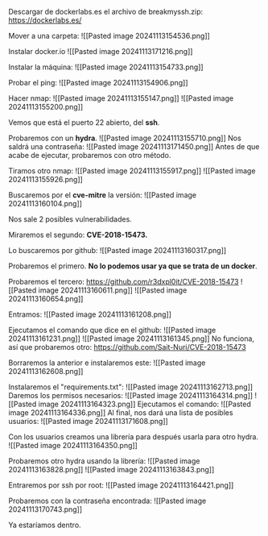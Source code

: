 
Descargar de dockerlabs.es el archivo de breakmyssh.zip: https://dockerlabs.es/

Mover a una carpeta:
![[Pasted image 20241113154536.png]]

Instalar docker.io
![[Pasted image 20241113171216.png]]

Instalar la máquina:
![[Pasted image 20241113154733.png]]

Probar el ping:
![[Pasted image 20241113154906.png]]

Hacer nmap:
![[Pasted image 20241113155147.png]]
![[Pasted image 20241113155200.png]]

Vemos que está el puerto 22 abierto, del **ssh**.

Probaremos con un **hydra**.
![[Pasted image 20241113155710.png]]
Nos saldrá una contraseña:
![[Pasted image 20241113171450.png]]
Antes de que acabe de ejecutar, probaremos con otro método.

Tiramos otro nmap:
![[Pasted image 20241113155917.png]]
![[Pasted image 20241113155926.png]]

Buscaremos por el **cve-mitre** la versión:
![[Pasted image 20241113160104.png]]

Nos sale 2 posibles vulnerabilidades.

Miraremos el segundo: **CVE-2018-15473.**

Lo buscaremos por github:
![[Pasted image 20241113160317.png]]

Probaremos el primero. **No lo podemos usar ya que se trata de un docker**.

Probaremos el tercero: https://github.com/r3dxpl0it/CVE-2018-15473
![[Pasted image 20241113160611.png]]
![[Pasted image 20241113160654.png]]

Entramos:
![[Pasted image 20241113161208.png]]

Ejecutamos el comando que dice en el github:
![[Pasted image 20241113161231.png]]
![[Pasted image 20241113161345.png]]
No funciona, así que probaremos otro: https://github.com/Sait-Nuri/CVE-2018-15473

Borraremos la anterior e instalaremos este:
![[Pasted image 20241113162608.png]]

Instalaremos el "requirements.txt":
![[Pasted image 20241113162713.png]]
Daremos los permisos necesarios:
![[Pasted image 20241113164314.png]]
![[Pasted image 20241113164323.png]]
Ejecutamos el comando:
![[Pasted image 20241113164336.png]]
Al final, nos dará una lista de posibles usuarios:
![[Pasted image 20241113171608.png]]

Con los usuarios creamos una librería para después usarla para otro hydra.
![[Pasted image 20241113164350.png]]

Probaremos otro hydra usando la librería:
![[Pasted image 20241113163828.png]]
![[Pasted image 20241113163843.png]]

Entraremos por ssh por root:
![[Pasted image 20241113164421.png]]

Probaremos con la contraseña encontrada:
![[Pasted image 20241113170743.png]]

Ya estaríamos dentro.
